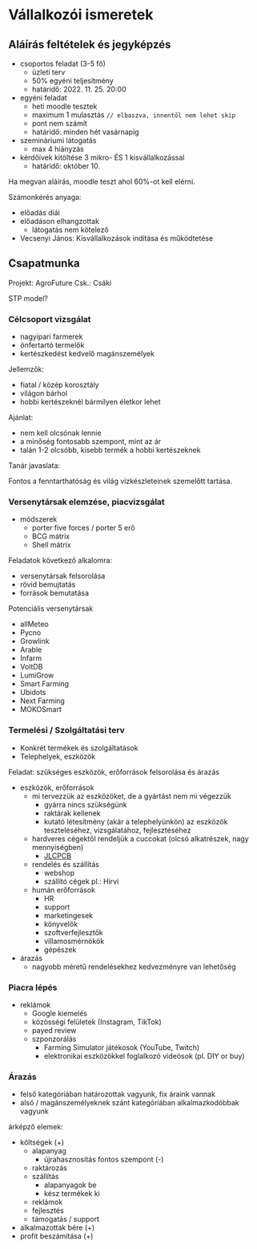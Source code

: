 # Vállalkozói ismeretek

## Aláírás feltételek és jegyképzés

- csoportos feladat (3-5 fő)
  - üzleti terv
  - 50% egyéni teljesítmény
  - határidő: 2022. 11. 25. 20:00
- egyéni feladat
  - heti moodle tesztek
  - maximum 1 mulasztás `// elbaszva, innentől nem lehet skip`
  - pont nem számít
  - határidő: minden hét vasárnapig
- szemináriumi látogatás
  - max 4 hiányzás
- kérdőívek kitöltése 3 mikro- ÉS 1 kisvállalkozással
  - határidő: október 10.

Ha megvan aláírás, moodle teszt ahol 60%-ot kell elérni.

Számonkérés anyaga:

- előadás diái
- előadáson elhangzottak
  - látogatás nem kötelező
- Vecsenyi János: Kisvállalkozások indítása és működtetése

## Csapatmunka

Projekt: AgroFuture
Csk.: Csáki

STP model?

### Célcsoport vizsgálat

- nagyipari farmerek
- önfertartó termelők
- kertészkedést kedvelő magánszemélyek

Jellemzők:

- fiatal / közép korosztály
- világon bárhol
- hobbi kertészeknél bármilyen életkor lehet

Ajánlat:

- nem kell olcsónak lennie
- a minőség fontosabb szempont, mint az ár
- talán 1-2 olcsóbb, kisebb termék a hobbi kertészeknek

Tanár javaslata:

Fontos a fenntarthatóság és világ vízkészleteinek szemelőtt tartása.

### Versenytársak elemzése, piacvizsgálat

- módszerek
  - porter five forces / porter 5 erő
  - BCG mátrix
  - Shell mátrix

Feladatok következő alkalomra:

- versenytársak felsorolása
- rövid bemujtatás
- források bemutatása

Potenciális versenytársak

- allMeteo
- Pycno
- Growlink
- Arable
- Infarm
- VoltDB
- LumiGrow
- Smart Farming
- Ubidots
- Next Farming
- MOKOSmart

### Termelési / Szolgáltatási terv

- Konkrét termékek és szolgáltatások
- Telephelyek, eszközök

Feladat: szükséges eszközök, erőforrások felsorolása és árazás

- eszközök, erőforrások
  - mi tervezzük az eszközöket, de a gyártást nem mi végezzük
    - gyárra nincs szükségünk
    - raktárak kellenek
    - kutató létesítmény (akár a telephelyünkön) az eszközök teszteléséhez, vizsgálatához, fejlesztéséhez
  - hardveres cégektől rendeljük a cuccokat (olcsó alkatrészek, nagy mennyiségben)
    - [JLCPCB](https://jlcpcb.com/)
  - rendelés és szállítás
    - webshop
    - szállító cégek pl.: Hirvi
  - humán erőforrások
    - HR
    - support
    - marketingesek
    - könyvelők
    - szoftverfejlesztők
    - villamosmérnökök
    - gépészek
- árazás
  - nagyobb méretű rendelésekhez kedvezményre van lehetőség

### Piacra lépés

- reklámok
  - Google kiemelés
  - közösségi felületek (Instagram, TikTok)
  - payed review
  - szponzorálás
    - Farming Simulator játékosok (YouTube, Twitch)
    - elektronikai eszközökkel foglalkozó videósok (pl. DIY or buy)

### Árazás

- felső kategóriában határozottak vagyunk, fix áraink vannak
- alsó / magánszemélyeknek szánt kategóriában alkalmazkodóbbak vagyunk

árképző elemek:

- költségek (+)
  - alapanyag
    - újrahasznosítás fontos szempont (-)
  - raktározás
  - szállítás
    - alapanyagok be
    - kész termékek ki
  - reklámok
  - fejlesztés
  - támogatás / support
- alkalmazottak bére (+)
- profit beszámítása (+)
